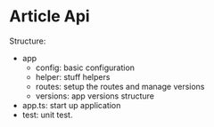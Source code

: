 # Article Api

Structure:

 - app
    - config: basic configuration
    - helper: stuff helpers
    - routes: setup the routes and manage versions
    - versions: app versions structure
 - app.ts: start up application
 - test: unit test.